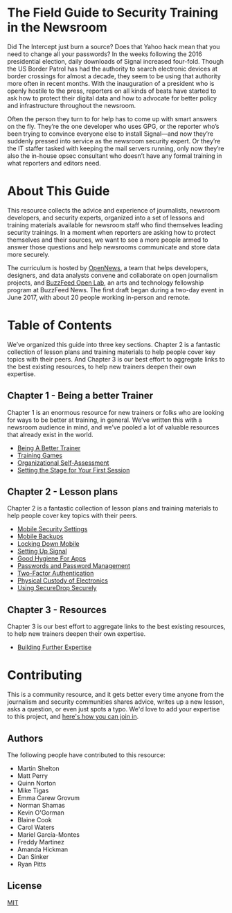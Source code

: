 # The Field Guide to Security Training in the Newsroom

Did The Intercept just burn a source? Does that Yahoo hack mean that you need to change all your passwords?  In the weeks following the 2016 presidential election, daily downloads of Signal increased four-fold. Though the US Border Patrol has had the authority to search electronic devices at border crossings for almost a decade, they seem to be using that authority more often in recent months. With the inauguration of a president who is openly hostile to the press, reporters on all kinds of beats have started to ask how to protect their digital data and how to advocate for better policy and infrastructure throughout the newsroom.

Often the person they turn to for help has to come up with smart answers on the fly. They’re the one developer who uses GPG, or the reporter who’s been trying to convince everyone else to install Signal—and now they’re suddenly pressed into service as the newsroom security expert. Or they’re the IT staffer tasked with keeping the mail servers running, only now they’re also the in-house opsec consultant who doesn’t have any formal training in what reporters and editors need.

# About This Guide

This resource collects the advice and experience of journalists, newsroom developers, and security experts, organized into a set of lessons and training materials available for newsroom staff who find themselves leading security trainings. In a moment when reporters are asking how to protect themselves and their sources, we want to see a more people armed to answer those questions and help newsrooms communicate and store data more securely.

The curriculum is hosted by [OpenNews](https://opennews.org/), a team that helps developers, designers, and data analysts convene and collaborate on open journalism projects, and [BuzzFeed Open Lab](https://www.buzzfeed.com/openlab), an arts and technology fellowship program at BuzzFeed News. The first draft began during a two-day event in June 2017, with about 20 people working in-person and remote.

# Table of Contents

We’ve organized this guide into three key sections. Chapter 2 is a fantastic collection of lesson plans and training materials to help people cover key topics with their peers. And Chapter 3 is our best effort to aggregate links to the best existing resources, to help new trainers deepen their own expertise.

## Chapter 1 - Being a better Trainer
Chapter 1 is an enormous resource for new trainers or folks who are looking for ways to be better at training, in general. We’ve written this with a newsroom audience in mind, and we’ve pooled a lot of valuable resources that already exist in the world.  

* [Being A Better Trainer](Chapter01-01-BeingABetterTrainer)
* [Training Games](Chapter01-02-TrainingGames)
* [Organizational Self-Assessment](Chapter01-03-OrganizationalSelfAssessment)
* [Setting the Stage for Your First Session](Chapter01-04-FramingStrategies)

## Chapter 2 - Lesson plans
Chapter 2 is a fantastic collection of lesson plans and training materials to help people cover key topics with their peers.  

* [Mobile Security Settings](Chapter02-01-Mobile-Security-Settings)
* [Mobile Backups](Chapter02-02-Mobile-Backups)
* [Locking Down Mobile](Chapter02-03-Locking-Down-Mobile)
* [Setting Up Signal](Chapter02-04-Setting-Up-Signal)
* [Good Hygiene For Apps](Chapter02-05-Good-Hygiene-For-Apps)
* [Passwords and Password Management](Chapter02-06-Passwords)
* [Two-Factor Authentication](Chapter02-07-Two-Factor-Authentication)
* [Physical Custody of Electronics](Chapter02-09-PhysicalSecurity)
* [Using SecureDrop Securely](Chapter02-11-SecureDrop)

## Chapter 3 - Resources
Chapter 3 is our best effort to aggregate links to the best existing resources, to help new trainers deepen their own expertise.  

* [Building Further Expertise](Chapter03-02-Resources)

# Contributing

This is a community resource, and it gets better every time anyone from the journalism and security communities shares advice, writes up a new lesson, asks a question, or even just spots a typo. We'd love to add your expertise to this project, and [here's how you can join in](contributing.md).

## Authors

The following people have contributed to this resource:

+ Martin Shelton
+ Matt Perry
+ Quinn Norton
+ Mike Tigas
+ Emma Carew Grovum
+ Norman Shamas
+ Kevin O'Gorman
+ Blaine Cook
+ Carol Waters
+ Mariel García-Montes
+ Freddy Martinez
+ Amanda Hickman
+ Dan Sinker
+ Ryan Pitts

## License

[MIT](https://github.com/OpenNewsLabs/newsroom-security-curricula/blob/master/LICENSE)
